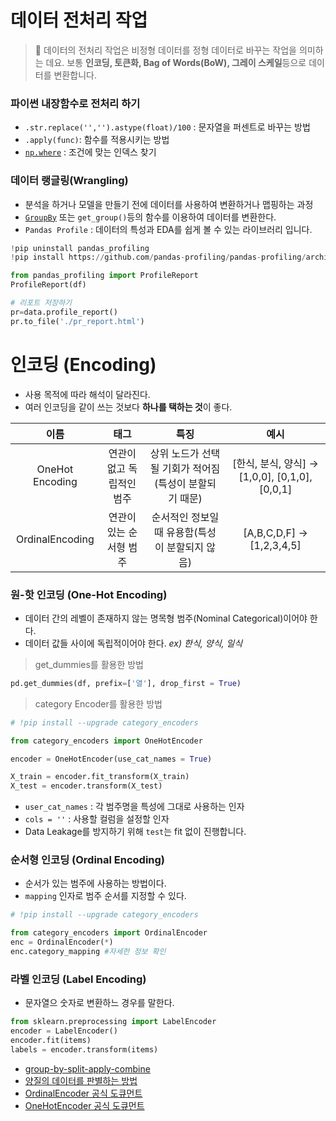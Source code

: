 # 데이터 전처리 작업

> 🙂 데이터의 전처리 작업은 비정형 데이터를 정형 데이터로 바꾸는 작업을 의미하는 데요. 보통 **인코딩, 토큰화, Bag of Words(BoW), 그레이 스케일**등으로 데이터를 변환합니다.

### 파이썬 내장함수로 전처리 하기
- `.str.replace('','').astype(float)/100` : 문자열을 퍼센트로 바꾸는 방법
- `.apply(func)`: 함수를 적용시키는 방법
- [`np.where`](https://numpy.org/doc/stable/reference/generated/numpy.where.html#numpy-where) : 조건에 맞는 인덱스 찾기

### 데이터 랭글링(Wrangling)
- 분석을 하거나 모델을 만들기 전에 데이터를 사용하여 변환하거나 맵핑하는 과정
- [`GroupBy`](https://pandas.pydata.org/pandas-docs/stable/user_guide/groupby.html#group-by-split-apply-combine) 또는 `get_group()`등의 함수를 이용하여 데이터를 변환한다.
- `Pandas Profile` : 데이터의 특성과 EDA를 쉽게 볼 수 있는 라이브러리 입니다.

```py
!pip uninstall pandas_profiling
!pip install https://github.com/pandas-profiling/pandas-profiling/archive/master.zip
```

```py
from pandas_profiling import ProfileReport
ProfileReport(df)

# 리포트 저장하기
pr=data.profile_report()
pr.to_file('./pr_report.html')
```

# 인코딩 (Encoding)
- 사용 목적에 따라 해석이 달라진다.
- 여러 인코딩을 같이 쓰는 것보다 **하나를 택하는 것**이 좋다.

|이름|	태그|	특징|	예시|
|:---:|:---:|:---:|:---:|
OneHot Encoding|연관이 없고 독립적인 범주|상위 노드가 선택될 기회가 적어짐(특성이 분할되기 때문)|[한식, 분식, 양식] → [1,0,0], [0,1,0], [0,0,1]|
OrdinalEncoding|연관이 있는 순서형 범주|순서적인 정보일때 유용함(특성이 분할되지 않음)|[A,B,C,D,F] → [1,2,3,4,5]|

### 원-핫 인코딩 (One-Hot Encoding)
- 데이터 간의 레벨이 존재하지 않는 명목형 범주(Nominal Categorical)이어야 한다.
- 데이터 값들 사이에 독립적이어야 한다. _ex) 한식, 양식, 일식_

> get_dummies를 활용한 방법
```py
pd.get_dummies(df, prefix=['열'], drop_first = True)
```

> category Encoder를 활용한 방법
```py
# !pip install --upgrade category_encoders

from category_encoders import OneHotEncoder

encoder = OneHotEncoder(use_cat_names = True)

X_train = encoder.fit_transform(X_train)
X_test = encoder.transform(X_test)
```
- `user_cat_names` : 각 범주명을 특성에 그대로 사용하는 인자
- `cols = ''` : 사용할 컬럼을 설정할 인자
- Data Leakage를 방지하기 위해 `test`는 fit 없이 진행합니다.

### 순서형 인코딩 (Ordinal Encoding)
- 순서가 있는 범주에 사용하는 방법이다.
- `mapping` 인자로 범주 순서를 지정할 수 있다.

```py
# !pip install --upgrade category_encoders

from category_encoders import OrdinalEncoder
enc = OrdinalEncoder(*)
enc.category_mapping #자세한 정보 확인

```

### 라벨 인코딩 (Label Encoding)
- 문자열으 숫자로 변환하느 경우를 말한다.

```py
from sklearn.preprocessing import LabelEncoder
encoder = LabelEncoder()
encoder.fit(items)
labels = encoder.transform(items) 
```



- [group-by-split-apply-combine](https://pandas.pydata.org/pandas-docs/stable/user_guide/groupby.html#group-by-split-apply-combine)
- [양질의 데이터를 판별하는 방법](https://yozm.wishket.com/magazine/detail/1070/?fbclid=IwAR14zllAm-ivaQhWJB_N9aGcKB7atH5FWJFKyhKcjdlW8qNbA8Eft_V1aRQ)
- [OrdinalEncoder 공식 도큐먼트](https://scikit-learn.org/stable/modules/generated/sklearn.preprocessing.OrdinalEncoder.html#sklearn-preprocessing-ordinalencoder)
- [OneHotEncoder 공식 도큐먼트](https://scikit-learn.org/stable/modules/generated/sklearn.preprocessing.OneHotEncoder.html#sklearn.preprocessing.OneHotEncoder)
